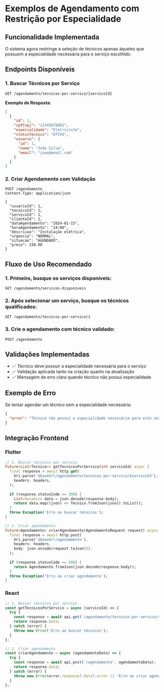 # Exemplos de Agendamento com Restrição por Especialidade

## Funcionalidade Implementada

O sistema agora restringe a seleção de técnicos apenas àqueles que possuem a especialidade necessária para o serviço escolhido.

## Endpoints Disponíveis

### 1. Buscar Técnicos por Serviço
```http
GET /agendamento/tecnicos-por-servico/{servicoId}
```

**Exemplo de Resposta:**
```json
[
  {
    "id": 1,
    "cpfCnpj": "12345678901",
    "especialidade": "Eletricista",
    "statusTecnico": "ATIVO",
    "usuario": {
      "id": 1,
      "nome": "João Silva",
      "email": "joao@email.com"
    }
  }
]
```

### 2. Criar Agendamento com Validação
```http
POST /agendamento
Content-Type: application/json

{
  "usuarioId": 1,
  "tecnicoId": 2,
  "servicoId": 1,
  "clienteId": 1,
  "dataAgendamento": "2024-01-15",
  "horaAgendamento": "14:00",
  "descricao": "Instalação elétrica",
  "urgencia": "NORMAL",
  "situacao": "AGENDADO",
  "preco": 150.00
}
```

## Fluxo de Uso Recomendado

### 1. Primeiro, busque os serviços disponíveis:
```http
GET /agendamento/servicos-disponiveis
```

### 2. Após selecionar um serviço, busque os técnicos qualificados:
```http
GET /agendamento/tecnicos-por-servico/1
```

### 3. Crie o agendamento com técnico validado:
```http
POST /agendamento
```

## Validações Implementadas

- ✅ Técnico deve possuir a especialidade necessária para o serviço
- ✅ Validação aplicada tanto na criação quanto na atualização
- ✅ Mensagem de erro clara quando técnico não possui especialidade

## Exemplo de Erro

Se tentar agendar um técnico sem a especialidade necessária:

```json
{
  "error": "Técnico não possui a especialidade necessária para este serviço"
}
```

## Integração Frontend

### Flutter
```dart
// 1. Buscar técnicos por serviço
Future<List<Tecnico>> getTecnicosPorServico(int servicoId) async {
  final response = await http.get(
    Uri.parse('$baseUrl/agendamento/tecnicos-por-servico/$servicoId'),
    headers: headers,
  );
  
  if (response.statusCode == 200) {
    List<dynamic> data = json.decode(response.body);
    return data.map((json) => Tecnico.fromJson(json)).toList();
  }
  throw Exception('Erro ao buscar técnicos');
}

// 2. Criar agendamento
Future<Agendamento> criarAgendamento(AgendamentoRequest request) async {
  final response = await http.post(
    Uri.parse('$baseUrl/agendamento'),
    headers: headers,
    body: json.encode(request.toJson()),
  );
  
  if (response.statusCode == 200) {
    return Agendamento.fromJson(json.decode(response.body));
  }
  throw Exception('Erro ao criar agendamento');
}
```

### React
```javascript
// 1. Buscar técnicos por serviço
const getTecnicosPorServico = async (servicoId) => {
  try {
    const response = await api.get(`/agendamento/tecnicos-por-servico/${servicoId}`);
    return response.data;
  } catch (error) {
    throw new Error('Erro ao buscar técnicos');
  }
};

// 2. Criar agendamento
const criarAgendamento = async (agendamentoData) => {
  try {
    const response = await api.post('/agendamento', agendamentoData);
    return response.data;
  } catch (error) {
    throw new Error(error.response?.data?.error || 'Erro ao criar agendamento');
  }
};
```